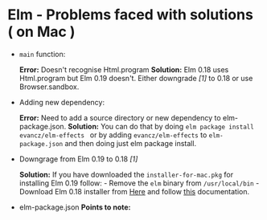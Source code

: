 # Elm - Problems faced with solutions ( on Mac )

- `main` function: 

    **Error:** Doesn't recognise Html.program
    **Solution:** Elm 0.18 uses Html.program but Elm 0.19 doesn't. Either downgrade *[1]* to 0.18 or use Browser.sandbox.

- Adding new dependency:

    **Error:** Need to add a source directory or new dependency to elm-package.json. 
    **Solution:** You can do that by doing `elm package install evancz/elm-effects `
        or by adding `evancz/elm-effects` to `elm-package.json` and then doing just elm package install.

- Downgrage from Elm 0.19 to 0.18 *[1]*

    **Solution:** If you have downloaded the `installer-for-mac.pkg` for installing Elm 0.19 follow:
        - Remove the `elm` binary from `/usr/local/bin`
        - Download Elm 0.18 installer from [Here](https://web.archive.org/web/20180714175914id_/https://guide.elm-lang.org/install.html) and follow [this](https://web.archive.org/web/20180714175914id_/https://guide.elm-lang.org/) documentation.

- elm-package.json
    **Points to note:**